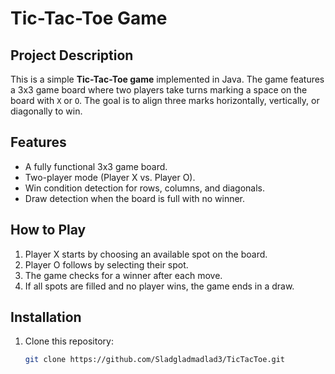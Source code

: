 # Tic-Tac-Toe Game

## Project Description
This is a simple **Tic-Tac-Toe game** implemented in Java. The game features a 3x3 game board where two players take turns marking a space on the board with `X` or `O`. The goal is to align three marks horizontally, vertically, or diagonally to win.

## Features
- A fully functional 3x3 game board.
- Two-player mode (Player X vs. Player O).
- Win condition detection for rows, columns, and diagonals.
- Draw detection when the board is full with no winner.

## How to Play
1. Player X starts by choosing an available spot on the board.
2. Player O follows by selecting their spot.
3. The game checks for a winner after each move.
4. If all spots are filled and no player wins, the game ends in a draw.

## Installation
1. Clone this repository:
   ```bash
   git clone https://github.com/Sladgladmadlad3/TicTacToe.git

